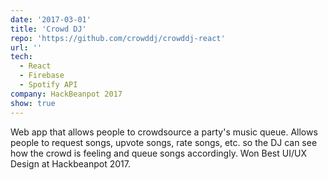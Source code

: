 ```yaml
---
date: '2017-03-01'
title: 'Crowd DJ'
repo: 'https://github.com/crowddj/crowddj-react'
url: ''
tech:
  - React
  - Firebase
  - Spotify API
company: HackBeanpot 2017
show: true
---
```


Web app that allows people to crowdsource a party's music queue. Allows people to request songs, upvote songs, rate songs, etc. so the DJ can see how the crowd is feeling and queue songs accordingly. Won Best UI/UX Design at Hackbeanpot 2017.

